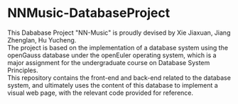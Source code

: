 # NNMusic-DatabaseProject

This Dababase Project "NN-Music" is proudly devised by Xie Jiaxuan, Jiang Zhenglan, Hu Yucheng.  
The project is based on the implementation of a database system using the openGauss database under the openEuler operating system, which is a major assignment for the undergraduate course on Database System Principles.  
This repository contains the front-end and back-end related to the database system, and ultimately uses the content of this database to implement a visual web page, with the relevant code provided for reference.
